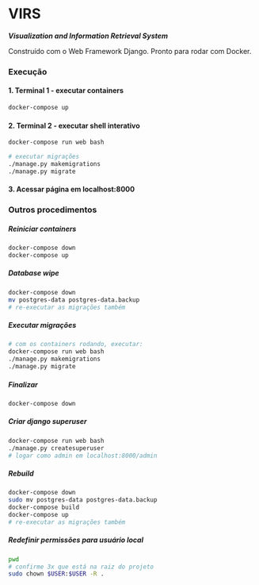 VIRS
===
**_Visualization and Information Retrieval System_**

Construído com o Web Framework Django. Pronto para rodar com Docker.

### Execução

#### 1. Terminal 1 - executar containers
```bash
docker-compose up
```

#### 2. Terminal 2 - executar shell interativo

```bash
docker-compose run web bash

# executar migrações
./manage.py makemigrations
./manage.py migrate
```

#### 3. Acessar página em localhost:8000

### Outros procedimentos

##### Reiniciar containers

```bash
docker-compose down
docker-compose up
```

##### Database wipe

```bash
docker-compose down
mv postgres-data postgres-data.backup
# re-executar as migrações também
```

##### Executar migrações

```bash
# com os containers rodando, executar:
docker-compose run web bash
./manage.py makemigrations
./manage.py migrate
```

##### Finalizar

```bash
docker-compose down
```

##### Criar django superuser

```bash
docker-compose run web bash
./manage.py createsuperuser
# logar como admin em localhost:8000/admin
```

##### Rebuild

```bash
docker-compose down
sudo mv postgres-data postgres-data.backup
docker-compose build
docker-compose up
# re-executar as migrações também
```

##### Redefinir permissões para usuário local

```bash
pwd
# confirme 3x que está na raiz do projeto
sudo chown $USER:$USER -R .
```
